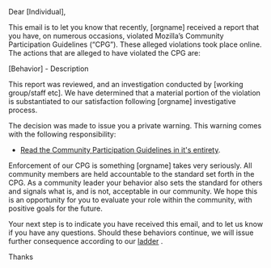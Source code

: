 Dear [Individual],


This email is to let you know that recently, [orgname] received a report that you have, on numerous occasions, violated Mozilla’s Community Participation Guidelines (“CPG”). These alleged violations took place online.  The actions that are alleged to have violated the CPG are:

[Behavior] - Description

This report was reviewed, and an investigation conducted by [working group/staff etc].  We have determined that a material portion of  the violation is substantiated to our satisfaction following [orgname] investigative process.  

The decision was made to issue you a private warning. This warning comes with the following responsibility:

* [Read the Community Participation Guidelines in it's entirety]().

Enforcement of our CPG is something [orgname] takes very seriously.  All community members are held accountable to the standard set forth in the CPG.  As a community leader your behavior also sets the standard for others and signals what is, and is not, acceptable in our community.  We hope this is an opportunity for you to evaluate your role within the community, with positive goals for the future.

Your next step is to indicate you have received this email, and to let us know if you have any questions. Should these behaviors continue, we will issue further consequence according to our [ladder](https://github.com/mozilla/diversity/blob/master/code-of-conduct-enforcement/consequence-ladder.md) .

Thanks
